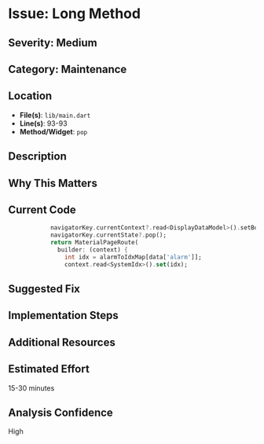 # Issue: Long Method

## Severity: Medium

## Category: Maintenance

## Location
- **File(s)**: `lib/main.dart`
- **Line(s)**: 93-93
- **Method/Widget**: `pop`

## Description


## Why This Matters


## Current Code
```dart
            navigatorKey.currentContext?.read<DisplayDataModel>().setBottomNavSelectedItem(0);
            navigatorKey.currentState?.pop();
            return MaterialPageRoute(
              builder: (context) {
                int idx = alarmToIdxMap[data['alarm']];
                context.read<SystemIdx>().set(idx);  
```

## Suggested Fix


## Implementation Steps


## Additional Resources


## Estimated Effort
15-30 minutes

## Analysis Confidence
High
